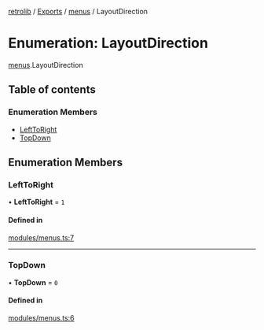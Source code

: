 [retrolib](../README.md) / [Exports](../modules.md) / [menus](../modules/menus.md) / LayoutDirection

# Enumeration: LayoutDirection

[menus](../modules/menus.md).LayoutDirection

## Table of contents

### Enumeration Members

- [LeftToRight](menus.LayoutDirection.md#lefttoright)
- [TopDown](menus.LayoutDirection.md#topdown)

## Enumeration Members

### LeftToRight

• **LeftToRight** = ``1``

#### Defined in

[modules/menus.ts:7](https://github.com/philbgarner/retrolib/blob/5cc28cc/src/modules/menus.ts#L7)

___

### TopDown

• **TopDown** = ``0``

#### Defined in

[modules/menus.ts:6](https://github.com/philbgarner/retrolib/blob/5cc28cc/src/modules/menus.ts#L6)
